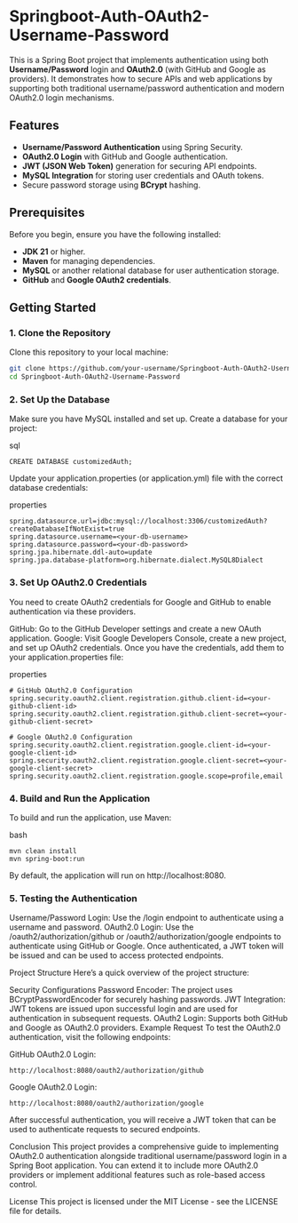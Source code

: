 # Springboot-Auth-OAuth2-Username-Password

This is a Spring Boot project that implements authentication using both **Username/Password** login and **OAuth2.0** (with GitHub and Google as providers). It demonstrates how to secure APIs and web applications by supporting both traditional username/password authentication and modern OAuth2.0 login mechanisms.

## Features

- **Username/Password Authentication** using Spring Security.
- **OAuth2.0 Login** with GitHub and Google authentication.
- **JWT (JSON Web Token)** generation for securing API endpoints.
- **MySQL Integration** for storing user credentials and OAuth tokens.
- Secure password storage using **BCrypt** hashing.

## Prerequisites

Before you begin, ensure you have the following installed:

- **JDK 21** or higher.
- **Maven** for managing dependencies.
- **MySQL** or another relational database for user authentication storage.
- **GitHub** and **Google OAuth2 credentials**.

## Getting Started

### 1. Clone the Repository

Clone this repository to your local machine:

```bash
git clone https://github.com/your-username/Springboot-Auth-OAuth2-Username-Password.git
cd Springboot-Auth-OAuth2-Username-Password

```


### 2. Set Up the Database
Make sure you have MySQL installed and set up. Create a database for your project:

sql

```
CREATE DATABASE customizedAuth;
```
Update your application.properties (or application.yml) file with the correct database credentials:

properties
```
spring.datasource.url=jdbc:mysql://localhost:3306/customizedAuth?createDatabaseIfNotExist=true
spring.datasource.username=<your-db-username>
spring.datasource.password=<your-db-password>
spring.jpa.hibernate.ddl-auto=update
spring.jpa.database-platform=org.hibernate.dialect.MySQL8Dialect

```

### 3. Set Up OAuth2.0 Credentials
You need to create OAuth2 credentials for Google and GitHub to enable authentication via these providers.

GitHub: Go to the GitHub Developer settings and create a new OAuth application.
Google: Visit Google Developers Console, create a new project, and set up OAuth2 credentials.
Once you have the credentials, add them to your application.properties file:

properties
```
# GitHub OAuth2.0 Configuration
spring.security.oauth2.client.registration.github.client-id=<your-github-client-id>
spring.security.oauth2.client.registration.github.client-secret=<your-github-client-secret>

# Google OAuth2.0 Configuration
spring.security.oauth2.client.registration.google.client-id=<your-google-client-id>
spring.security.oauth2.client.registration.google.client-secret=<your-google-client-secret>
spring.security.oauth2.client.registration.google.scope=profile,email
```

### 4. Build and Run the Application
To build and run the application, use Maven:

bash
```
mvn clean install
mvn spring-boot:run
```
By default, the application will run on http://localhost:8080.

### 5. Testing the Authentication
Username/Password Login: Use the /login endpoint to authenticate using a username and password.
OAuth2.0 Login: Use the /oauth2/authorization/github or /oauth2/authorization/google endpoints to authenticate using GitHub or Google.
Once authenticated, a JWT token will be issued and can be used to access protected endpoints.

Project Structure
Here’s a quick overview of the project structure:


Security Configurations
Password Encoder: The project uses BCryptPasswordEncoder for securely hashing passwords.
JWT Integration: JWT tokens are issued upon successful login and are used for authentication in subsequent requests.
OAuth2 Login: Supports both GitHub and Google as OAuth2.0 providers.
Example Request
To test the OAuth2.0 authentication, visit the following endpoints:

GitHub OAuth2.0 Login: 
```
http://localhost:8080/oauth2/authorization/github
```
Google OAuth2.0 Login: 
```
http://localhost:8080/oauth2/authorization/google

```
After successful authentication, you will receive a JWT token that can be used to authenticate requests to secured endpoints.

Conclusion
This project provides a comprehensive guide to implementing OAuth2.0 authentication alongside traditional username/password login in a Spring Boot application. You can extend it to include more OAuth2.0 providers or implement additional features such as role-based access control.

License
This project is licensed under the MIT License - see the LICENSE file for details.
